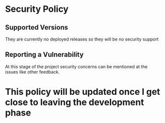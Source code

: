 # Security Policy

## Supported Versions

They are currently no deployed releases so they will be no security support

## Reporting a Vulnerability

At this stage of the project security concerns can be mentioned at the issues like other feedback.

# This policy will be updated once I get close to leaving the development phase
